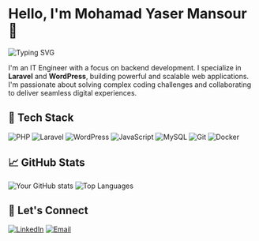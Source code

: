 # Hello, I'm Mohamad Yaser Mansour 👋

![Typing SVG](https://readme-typing-svg.herokuapp.com?font=Fira+Code&size=24&pause=1000&color=00C9FF&width=435&lines=Backend+Developer;Laravel+%26+WordPress+Specialist;Passionate+about+Clean+Code;Always+Learning+New+Tech)

I'm an IT Engineer with a focus on backend development. I specialize in **Laravel** and **WordPress**, building powerful and scalable web applications. I'm passionate about solving complex coding challenges and collaborating to deliver seamless digital experiences.

## 🚀 Tech Stack
![PHP](https://img.shields.io/badge/PHP-777BB4?style=for-the-badge&logo=php&logoColor=white)
![Laravel](https://img.shields.io/badge/Laravel-FF2D20?style=for-the-badge&logo=laravel&logoColor=white)
![WordPress](https://img.shields.io/badge/WordPress-21759B?style=for-the-badge&logo=wordpress&logoColor=white)
![JavaScript](https://img.shields.io/badge/JavaScript-F7DF1E?style=for-the-badge&logo=javascript&logoColor=black)
![MySQL](https://img.shields.io/badge/MySQL-4479A1?style=for-the-badge&logo=mysql&logoColor=white)
![Git](https://img.shields.io/badge/Git-F05032?style=for-the-badge&logo=git&logoColor=white)
![Docker](https://img.shields.io/badge/Docker-2496ED?style=for-the-badge&logo=docker&logoColor=white)

## 📈 GitHub Stats
![Your GitHub stats](https://github-readme-stats.vercel.app/api?username=MohamadYaserMansour&show_icons=true&theme=radical)
![Top Languages](https://github-readme-stats.vercel.app/api/top-langs/?username=MohamadYaserMansour&layout=compact&theme=radical)

## 🤝 Let's Connect
[![LinkedIn](https://img.shields.io/badge/LinkedIn-0A66C2?style=for-the-badge&logo=linkedin&logoColor=white)](https://linkedin.com/in/mohamadyasermansour)
[![Email](https://img.shields.io/badge/Email-D14836?style=for-the-badge&logo=gmail&logoColor=white)](mailto:mohamadyasermansour@example.com)

